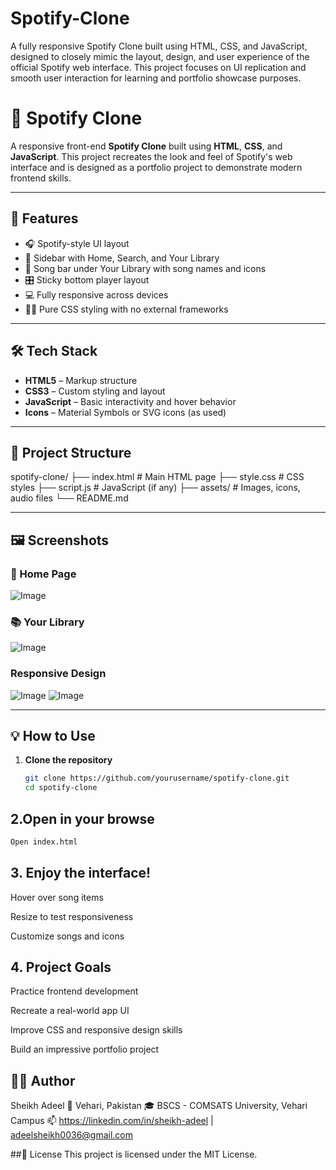 # Spotify-Clone
A fully responsive Spotify Clone built using HTML, CSS, and JavaScript, designed to closely mimic the layout, design, and user experience of the official Spotify web interface. This project focuses on UI replication and smooth user interaction for learning and portfolio showcase purposes.

# 🎵 Spotify Clone

A responsive front-end **Spotify Clone** built using **HTML**, **CSS**, and **JavaScript**. This project recreates the look and feel of Spotify's web interface and is designed as a portfolio project to demonstrate modern frontend skills.

---

## 🚀 Features

- 🎧 Spotify-style UI layout
- 📁 Sidebar with Home, Search, and Your Library
- 🎵 Song bar under Your Library with song names and icons
- 🎛️ Sticky bottom player layout
- 💻 Fully responsive across devices
- 🧑‍🎨 Pure CSS styling with no external frameworks

---

## 🛠️ Tech Stack

- **HTML5** – Markup structure
- **CSS3** – Custom styling and layout
- **JavaScript** – Basic interactivity and hover behavior
- **Icons** – Material Symbols or SVG icons (as used)

---

## 📁 Project Structure
spotify-clone/
├── index.html # Main HTML page
├── style.css # CSS styles
├── script.js # JavaScript (if any)
├── assets/ # Images, icons, audio files
└── README.md


---

## 🖼️ Screenshots

### 🎵 Home Page
![Image](https://github.com/user-attachments/assets/5ae91631-5f46-4074-966c-656b3b04d564)

### 📚 Your Library
![Image](https://github.com/user-attachments/assets/e83af36b-59bf-4e70-9a7d-fb11f4da4224)

###  Responsive Design
![Image](https://github.com/user-attachments/assets/b207697c-c243-4242-bd65-32536ace39b3)
![Image](https://github.com/user-attachments/assets/2d20c45b-5d00-45a0-9bc5-8cd32d8dfc3f)



---

## 💡 How to Use
1. **Clone the repository**
   ```bash
   git clone https://github.com/yourusername/spotify-clone.git
   cd spotify-clone
   ```
## 2.Open in your browse
   ```bash
   Open index.html
```
   
## 3. Enjoy the interface!

Hover over song items

Resize to test responsiveness

Customize songs and icons

## 4. Project Goals
   
Practice frontend development

Recreate a real-world app UI

Improve CSS and responsive design skills

Build an impressive portfolio project

## 🙋‍♂️ Author
Sheikh Adeel
📍 Vehari, Pakistan
🎓 BSCS - COMSATS University, Vehari Campus
📫 https://linkedin.com/in/sheikh-adeel | adeelsheikh0036@gmail.com

##📜 License
This project is licensed under the MIT License.



